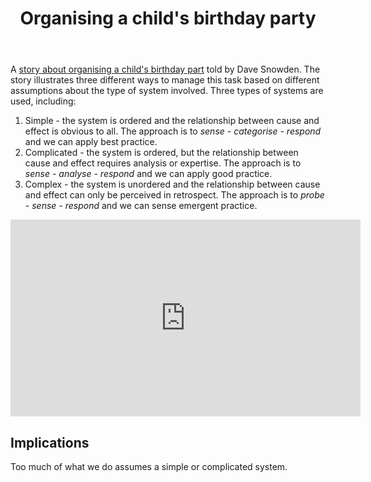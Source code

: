﻿---
backlinks:
- title: Distribution
  url: /sense/Distribution/distribution.html
tags: complexity, distribution, ateleological
title: Organising a child's birthday party
type: note
---
A [story about organising a child's birthday part](https://cynefin.io/wiki/Children%27s_Party_story) told by Dave Snowden. The story illustrates three different ways to manage this task based on different assumptions about the type of system involved. Three types of systems are used, including:

1. Simple - the system is ordered and the relationship between cause and effect is obvious to all. The approach is to _sense - categorise - respond_ and we can apply best practice.
2. Complicated - the system is ordered, but the relationship between cause and effect requires analysis or expertise. The approach is to _sense - analyse - respond_ and we can apply good practice.
3. Complex - the system is unordered and the relationship between cause and effect can only be perceived in retrospect. The approach is to _probe - sense - respond_ and we can sense emergent practice.

<iframe width="560" height="315" src="https://www.youtube.com/embed/Miwb92eZaJg?si=Vzm7MrI6vs9Jp15a" title="YouTube video player" frameborder="0" allow="accelerometer; autoplay; clipboard-write; encrypted-media; gyroscope; picture-in-picture; web-share" allowfullscreen></iframe>

## Implications

Too much of what we do assumes a simple or complicated system.